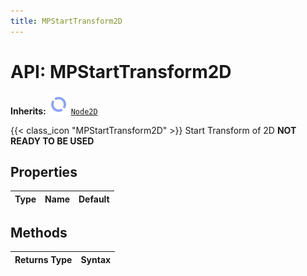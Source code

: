 ```yaml
---
title: MPStartTransform2D
---
```

    
# API: MPStartTransform2D

**Inherits:** <img src="https://raw.githubusercontent.com/godotengine/godot/master/editor/icons/Node2D.svg" class="class-icon" alt=""> [`Node2D`](https://docs.godotengine.org/en/stable/classes/class_node2d.html)

{{< class_icon "MPStartTransform2D" >}} Start Transform of 2D **NOT READY TO BE USED**



## Properties

| Type | Name | Default |
|---|---|---|


## Methods

| Returns Type | Syntax |
|---|---|
















